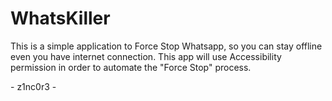 # WhatsKiller

This is a simple application to Force Stop Whatsapp, so you can stay offline even you have internet connection. This app will use Accessibility permission in order to automate the "Force Stop" process.

\- z1nc0r3 -
